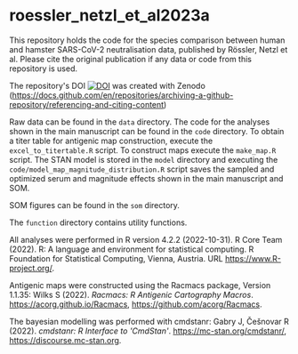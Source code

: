 # roessler_netzl_et_al2023a
This repository holds the code for the species comparison between human and hamster SARS-CoV-2 neutralisation data, published by Rössler, Netzl et al. Please cite the original publication if any data or code from this repository is used. 

The repository's DOI
[![DOI](https://sandbox.zenodo.org/badge/712555489.svg)](https://zenodo-rdm-qa.web.cern.ch/doi/10.5281/zenodo.10003229)
was created with Zenodo (https://docs.github.com/en/repositories/archiving-a-github-repository/referencing-and-citing-content)

Raw data can be found in the `data` directory. The code for the analyses shown in the main manuscript can be found in the `code` directory. To obtain a titer table for antigenic map construction, execute the `excel_to_titertable.R` script. To construct maps execute the `make_map.R` script. The STAN model is stored in the `model` directory and executing the `code/model_map_magnitude_distribution.R` script saves the sampled and optimized serum and magnitude effects shown in the main manuscript and SOM.

SOM figures can be found in the `som` directory. 

The `function` directory contains utility functions.

All analyses were performed in R version 4.2.2 (2022-10-31).
R Core Team (2022). R: A language and environment for statistical
  computing. R Foundation for Statistical Computing, Vienna,
  Austria. URL https://www.R-project.org/.
  
Antigenic maps were constructed using the Racmacs package, Version 1.1.35:
Wilks S (2022). _Racmacs: R Antigenic Cartography Macros_. https://acorg.github.io/Racmacs,
  https://github.com/acorg/Racmacs.
  
The bayesian modelling was performed with cmdstanr: 
Gabry J, Češnovar R (2022). _cmdstanr: R Interface to 'CmdStan'_.
  https://mc-stan.org/cmdstanr/, https://discourse.mc-stan.org.